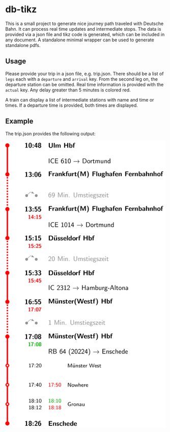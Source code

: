 # db-tikz

This is a small project to generate nice journey path traveled with Deutsche Bahn.
It can process real time updates and intermediate stops.
The data is provided via a json file and tikz code is generated, which can be included in any document. A standalone minimal wrapper can be used to generate standalone pdfs.

## Usage

Please provide your trip in a json file, e.g. trip.json.
There should be a list of `legs` each with a `departure` and `arrival` key.
From the second leg on, the departure station can be omitted. Real time information is provided with the `actual` key. Any delay greater than 5 minutes is colored red.

A train can display a list of intermediate stations with name and time or times.
If a departure time is provided, both times are displayed.

## Example

The trip.json provides the following output:

![Journey Image](trip.png?raw=true "Journey")